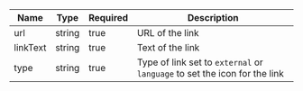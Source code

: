 | Name     | Type   | Required | Description                                                               |
| -------- | ------ | -------- | ------------------------------------------------------------------------- |
| url      | string | true     | URL of the link                                                           |
| linkText | string | true     | Text of the link                                                          |
| type     | string | true     | Type of link set to `external` or `language` to set the icon for the link |
